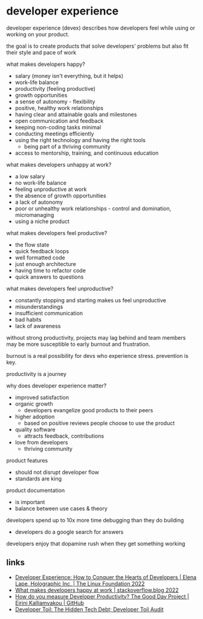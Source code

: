 # developer experience

developer experience (devex) describes how developers feel while using or working on your product.

the goal is to create products that solve developers' problems but also fit their style and pace of work

what makes developers happy?
* salary (money isn't everything, but it helps)
* work-life balance
* productivity (feeling productive)
* growth opportunities
* a sense of autonomy - flexibility
* positive, healthy work relationships
* having clear and attainable goals and milestones
* open communication and feedback
* keeping non-coding tasks minimal
* conducting meetings efficiently
* using the right technology and having the right tools
  * being part of a thriving community
* access to mentorship, training, and continuous education

what makes developers unhappy at work?
* a low salary
* no work-life balance
* feeling unproductive at work
* the absence of growth opportunities
* a lack of autonomy
* poor or unhealthy work relationships - control and domination, micromanaging
* using a niche product

what makes developers feel productive?
* the flow state
* quick feedback loops
* well formatted code
* just enough architecture
* having time to refactor code
* quick answers to questions

what makes developers feel unproductive?
* constantly stopping and starting makes us feel unproductive
* misunderstandings
* insufficient communication
* bad habits
* lack of awareness

without strong productivity, projects may lag behind and team members may be more susceptible to early burnout and frustration.

burnout is a real possibility for devs who experience stress. prevention is key.

productivity is a journey

why does developer experience matter?
* improved satisfaction
* organic growth
  * developers evangelize good products to their peers
* higher adoption
  * based on positive reviews people choose to use the product
* quality software
  * attracts feedback, contributions
* love from developers
  * thriving community

product features
* should not disrupt developer flow
* standards are king

product documentation
* is important
* balance between use cases & theory

developers spend up to 10x more time debugging than they do building
* developers do a google search for answers

developers enjoy that dopamine rush when they get something working

## links
* [Developer Experience: How to Conquer the Hearts of Developers | Elena Lape, Holographic Inc. | The Linux Foundation 2022](https://www.youtube.com/watch?v=T9uSL29ycyo)
* [What makes developers happy at work | stackoverflow.blog 2022](https://stackoverflow.blog/2022/03/17/new-data-what-makes-developers-happy-at-work/)
* [How do you measure Developer Productivity? The Good Day Project | Eirini Kalliamvakou | GitHub ](https://www.youtube.com/watch?v=MmgXIPTYMlY)
* [Developer Toil: The Hidden Tech Debt; Developer Toil Audit](https://tanzu.vmware.com/developer/learningpaths/developer-toil/developer-toil-audit/)
